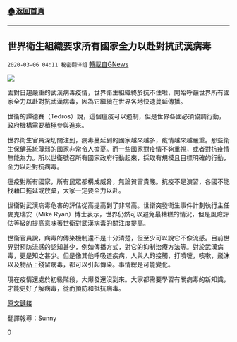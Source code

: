 ###  [:house:返回首頁](https://github.com/ourhimalayas/txt)
---

## 世界衛生組織要求所有國家全力以赴對抗武漢病毒
`2020-03-06 04:11 秘密翻译组` [轉載自GNews](https://gnews.org/zh-hant/132211/)

![](https://s3-ap-northeast-1.amazonaws.com/news.guo.offload.media/wp-content/uploads/2020/03/06040745/1-18.png)

面對日趨嚴重的武漢病毒疫情，世界衛生組織終於抗不住啦，開始呼籲世界所有國家全力以赴對抗武漢病毒，因為它繼續在世界各地快速蔓延傳播。

世衛的譚德賽（Tedros）說，這個瘟疫可以遏制，但是世界各國必須協調行動，政府機構需要積極參與進來。

世界衛生官員深切關注到，病毒蔓延到的國家越來越多，疫情越來越嚴重。那些衛生保健系統薄弱的國家非常令人擔憂。而一些國家對疫情不夠重視，或者對抗疫情無能為力。所以世衛號召所有國家政府行動起來，採取有規模且目標明確的行動，全力以赴對抗病毒。

瘟疫對所有國家，所有民眾都構成威脅，無論貧富貴賤。抗疫不是演習，各國不能找藉口拖延或放棄，大家一定要全力以赴。

世衛對武漢病毒危害的評估從高提高到了非常高。世衛突發衛生事件計劃執行主任麥克瑞安（Mike Ryan）博士表示，世界仍然可以避免最糟糕的情況，但是風險評估等級的提高意味著世衛對武漢病毒的關注度提高。

世衛官員說，病毒的傳染機制還不是十分清楚，但至少可以說它不像流感。目前世界對預防流感的認知甚少，例如傳播方式，對它的抑制治療方法等。對於武漢病毒，更是知之甚少。但是像其他呼吸道疾病，人與人的接觸，打噴嚏，咳嗽，飛沫以及物品上殘留病毒，都可以引起傳染。事情總是可能變化。

現在疫情還處於初級階段，大爆發還沒到來。大家都需要學習有關病毒的新知識，才能更好了解病毒，從而預防和抵抗病毒。

[原文鏈接](https://www.cnbc.com/2020/03/05/who-calls-on-all-nations-to-pull-out-all-the-stops-to-fight-coronavirus.html)

翻譯報導：Sunny

0
